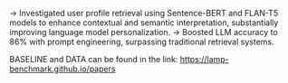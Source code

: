 -> Investigated user profile retrieval using Sentence-BERT and FLAN-T5 models to enhance contextual and semantic interpretation, substantially improving language model personalization.
-> Boosted LLM accuracy to 86% with prompt engineering, surpassing traditional retrieval systems.

BASELINE and DATA can be found in the link:
https://lamp-benchmark.github.io/papers
